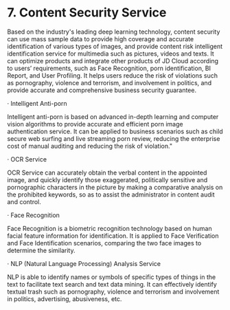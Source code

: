 # 7. Content Security Service

Based on the industry's leading deep learning technology, content security can use mass sample data to provide high coverage and accurate identification of various types of images, and provide content risk intelligent identification service for multimedia such as pictures, videos and texts. It can optimize products and integrate other products of JD Cloud according to users’ requirements, such as Face Recognition, porn identification, BI Report, and User Profiling. It helps users reduce the risk of violations such as pornography, violence and terrorism, and involvement in politics, and provide accurate and comprehensive business security guarantee.

· Intelligent Anti-porn

Intelligent anti-porn is based on advanced in-depth learning and computer vision algorithms to provide accurate and efficient porn image authentication service. It can be applied to business scenarios such as child secure web surfing and live streaming porn review, reducing the enterprise cost of manual auditing and reducing the risk of violation."

· OCR Service

OCR Service can accurately obtain the verbal content in the appointed image, and quickly identify those exaggerated, politically sensitive and pornographic characters in the picture by making a comparative analysis on the prohibited keywords, so as to assist the administrator in content audit and control.

· Face Recognition

Face Recognition is a biometric recognition technology based on human facial feature information for identification. It is applied to Face Verification and Face Identification scenarios, comparing the two face images to determine the similarity.

· NLP (Natural Language Processing) Analysis Service

NLP is able to identify names or symbols of specific types of things in the text to facilitate text search and text data mining. It can effectively identify textual trash such as pornography, violence and terrorism and involvement in politics, advertising, abusiveness, etc.
